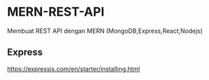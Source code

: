 # MERN-REST-API
Membuat REST API dengan MERN (MongoDB,Express,React,Nodejs)

## Express
https://expressjs.com/en/starter/installing.html
